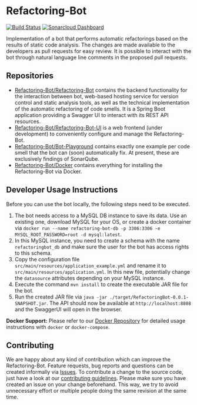 # Refactoring-Bot

[![Build Status](https://github.com/Refactoring-Bot/Refactoring-Bot/workflows/Java%20CI%20with%20Maven%20and%20Sonar/badge.svg)](https://github.com/Refactoring-Bot/Refactoring-Bot/actions)
[![Sonarcloud Dashboard](https://sonarcloud.io/api/project_badges/measure?project=de.refactoringBot%3ARefactoringBot&metric=alert_status)](https://sonarcloud.io/dashboard?id=de.refactoringBot%3ARefactoringBot) 

Implementation of a bot that performs automatic refactorings based on the results of static code analysis. The changes are made available to the developers as pull requests for easy review. It is possible to interact with the bot through natural language line comments in the proposed pull requests.

## Repositories

- [Refactoring-Bot/Refactoring-Bot](https://github.com/Refactoring-Bot/Refactoring-Bot)
contains the backend functionality for the interaction between bot, web-based hosting service for version control and static analysis tools, as well as the technical implementation of the automatic refactoring of code smells. It is a Spring Boot application providing a Swagger UI to interact with its REST API resources.
- [Refactoring-Bot/Refactoring-Bot-UI](https://github.com/Refactoring-Bot/Refactoring-Bot-UI)
is a web frontend (under development) to conveniently configure and manage the Refactoring-Bot.
- [Refactoring-Bot/Bot-Playground](https://github.com/Refactoring-Bot/Bot-Playground)
contains exactly one example per code smell that the bot can (soon) automatically fix. At present, these are exclusively findings of SonarQube.
- [Refactoring-Bot/Docker](https://github.com/Refactoring-Bot/Docker)
contains everything for installing the Refactoring-Bot via Docker.

## Developer Usage Instructions
Before you can use the bot locally, the following steps need to be executed.

1. The bot needs access to a MySQL DB instance to save its data. Use an existing one, download MySQL for your OS, or create a docker container via `docker run --name refactoring-bot-db -p 3306:3306 -e MYSQL_ROOT_PASSWORD=root -d mysql:latest`.
2. In this MySQL instance, you need to create a schema with the name `refactoringbot_db` and make sure the user for the bot has access rights to this schema.
3. Copy the configuration file `src/main/resources/application_example.yml` and rename it to `src/main/resources/application.yml`. In this new file, potentially change the `datasource` attributes depending on your MySQL instance.
4. Execute the command `mvn install` to create the executable JAR file for the bot.
5. Run the created JAR file via `java -jar ./target/RefactoringBot-0.0.1-SNAPSHOT.jar`. The API should now be available at `http://localhost:8808` and the SwaggerUI will open in the browser.

**Docker Support:** Please refer to our [Docker Repository](https://github.com/Refactoring-Bot/Docker) for detailed usage instructions with `docker` or `docker-compose`.

## Contributing

We are happy about any kind of contribution which can improve the Refactoring-Bot. Feature requests, bug reports and questions can be created informally via [Issues](https://github.com/Refactoring-Bot/Refactoring-Bot/issues). To contribute a change to the source code, just have a look at our [contributing guidelines](https://github.com/Refactoring-Bot/Refactoring-Bot/blob/master/CONTRIBUTING.md). Please make sure you have created an issue on your change beforehand. This way, we try to avoid unnecessary effort or multiple people doing the same revision at the same time.
